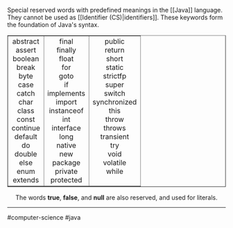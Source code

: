 Special reserved words with predefined meanings in the [[Java]] language. They cannot be used as [[Identifier (CS)|identifiers]]. These keywords form the foundation of Java's syntax.

<div align="center">
<table border="1" cellspacing="0" cellpadding="6" align="center">
  <tr>
    <td valign="top" align="center">abstract<br>assert<br>boolean<br>break<br>byte<br>case<br>catch<br>char<br>class<br>const<br>continue<br>default<br>do<br>double<br>else<br>enum<br>extends</td>
    <td valign="top" align="center">final<br>finally<br>float<br>for<br>goto<br>if<br>implements<br>import<br>instanceof<br>int<br>interface<br>long<br>native<br>new<br>package<br>private<br>protected</td>
    <td valign="top" align="center">public<br>return<br>short<br>static<br>strictfp<br>super<br>switch<br>synchronized<br>this<br>throw<br>throws<br>transient<br>try<br>void<br>volatile<br>while</td>
  </tr>
</table>
<p>The words <b>true</b>, <b>false</b>, and <b>null</b> are also reserved, and used for literals.</p>
</div>

---
#computer-science #java